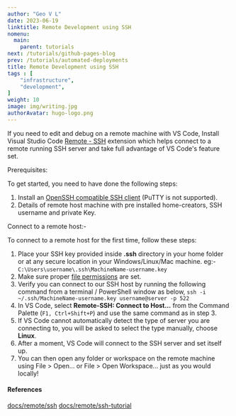```yaml
---
author: "Geo V L"
date: 2023-06-19
linktitle: Remote Development using SSH
nomenu:
  main:
    parent: tutorials
next: /tutorials/github-pages-blog
prev: /tutorials/automated-deployments
title: Remote Development using SSH
tags : [
    "infrastructure",
    "development",
]
weight: 10
image: img/writing.jpg
authorAvatar: hugo-logo.png
---
```


If you need to edit and debug on a remote machine with VS Code, Install Visual Studio Code [Remote - SSH](https://marketplace.visualstudio.com/items?itemName=ms-vscode-remote.remote-ssh) extension which helps connect to a remote running SSH server and take full advantage of VS Code's feature set.

Prerequisites:

To get started, you need to have done the following steps:

1. Install an [OpenSSH compatible SSH client](https://code.visualstudio.com/docs/remote/troubleshooting#_installing-a-supported-ssh-client) (PuTTY is not supported).
2. Details of remote host machine with pre installed home-creators, SSH username and private Key.

Connect to a remote host:-

To connect to a remote host for the first time, follow these steps:

1. Place your SSH key provided inside **.ssh** directory in your home folder or at any secure location in your Windows/Linux/Mac machine. eg:- `C:\Users\username\.ssh\MachineName-username.key`
2. Make sure proper [file permissions](https://code.visualstudio.com/docs/remote/troubleshooting#_fixing-ssh-file-permission-errors) are set.
3. Verify you can connect to our SSH host by running the following command from a terminal / PowerShell window as below,
`ssh -i ~/.ssh/MachineName-username.key username@server -p 522`
4. In VS Code, select **Remote-SSH: Connect to Host...** from the Command Palette (`F1, Ctrl+Shift+P`) and use the same command as in step 3.
5. If VS Code cannot automatically detect the type of server you are connecting to, you will be asked to select the type manually, choose **Linux**.
6. After a moment, VS Code will connect to the SSH server and set itself up.
7. You can then open any folder or workspace on the remote machine using File > Open... or File > Open Workspace... just as you would locally!

#### References

[docs/remote/ssh](https://code.visualstudio.com/docs/remote/ssh)
[docs/remote/ssh-tutorial](https://code.visualstudio.com/docs/remote/ssh-tutorial)